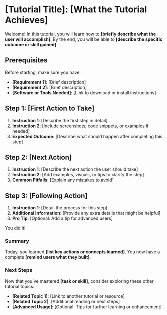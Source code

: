 # [Tutorial Title]: [What the Tutorial Achieves]

Welcome! In this tutorial, you will learn how to **[briefly describe what the user will accomplish]**. By the end, you will be able to **[describe the specific outcome or skill gained]**.

## Prerequisites

Before starting, make sure you have:
- **[Requirement 1]**: [Brief description]
- **[Requirement 2]**: [Brief description]
- **[Software or Tools Needed]**: [Link to download or install instructions]

## Step 1: [First Action to Take]

1. **Instruction 1**: [Describe the first step in detail]
2. **Instruction 2**: [Include screenshots, code snippets, or examples if needed]
3. **Expected Outcome**: [Describe what should happen after completing this step]

## Step 2: [Next Action]

1. **Instruction 1**: [Describe the next action the user should take]
2. **Instruction 2**: [Add examples, visuals, or tips to clarify the step]
3. **Common Pitfalls**: [Explain any mistakes to avoid]

## Step 3: [Following Action]

1. **Instruction 1**: [Detail the process for this step]
2. **Additional Information**: [Provide any extra details that might be helpful]
3. **Pro Tip**: [Optional: Add a tip for advanced users]

You did it! 

### Summary
Today, you learned **[list key actions or concepts learned]**. You now have a complete **[remind users what they built]**.

### Next Steps

Now that you’ve mastered **[task or skill]**, consider exploring these other tutorial topics:
- **[Related Topic 1]**: [Link to another tutorial or resource]
- **[Related Topic 2]**: [Additional reading or next steps]
- **[Advanced Usage]**: [Optional: Tips for further learning or enhancement]

